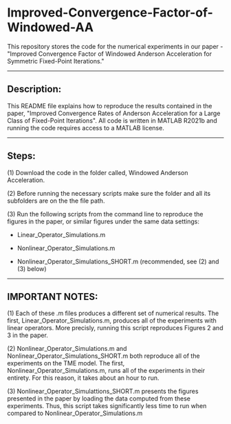 # Improved-Convergence-Factor-of-Windowed-AA
This repository stores the code for the numerical experiments in our paper - "Improved Convergence Factor of Windowed Anderson Acceleration for Symmetric Fixed-Point Iterations." 


-------------
Description: 
-------------
This README file explains how to reproduce the results contained in the paper, "Improved Convergence Rates of Anderson Acceleration for a Large
Class of Fixed-Point Iterations". All code is written in MATLAB R2021b and running the code requires access to a MATLAB license. 

-------
Steps:
-------
(1) Download the code in the folder called, Windowed Anderson Acceleration. 

(2) Before running the necessary scripts make sure the folder and all its subfolders are on the the file path. 

(3) Run the following scripts from the command line to reproduce the figures in the paper, or similar figures under the same data settings: 
	
 * Linear_Operator_Simulations.m
	
 * Nonlinear_Operator_Simulations.m
	
 * Nonlinear_Operator_Simulations_SHORT.m  (recommended, see (2) and (3) below)

-----------------	
IMPORTANT NOTES:
-----------------	
(1) Each of these .m files produces a different set of numerical results. The first, Linear_Operator_Simulations.m, produces all of the experiments with linear operators. 
More precisly, running this script reproduces Figures 2 and 3 in the paper. 

(2) Nonlinear_Operator_Simulations.m and Nonlinear_Operator_Simulations_SHORT.m  both reproduce all of the experiments on the TME model. 
The first, Nonlinear_Operator_Simulations.m, runs all of the experiments in their entirety. For this reason, it takes about an hour to run.

(3) Nonlinear_Operator_Simulattions_SHORT.m presents the figures presented in the paper by loading the data computed from these experiments. 
Thus, this script takes significantly less time to run when compared to Nonlinear_Operator_Simulations.m
